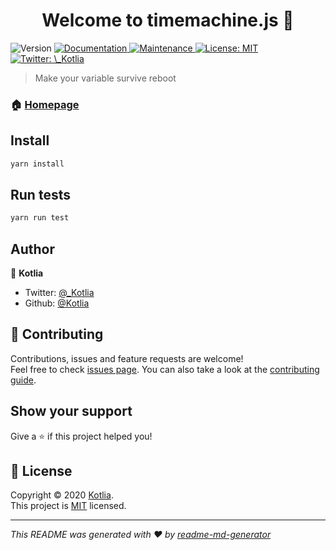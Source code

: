 <h1 align="center">Welcome to timemachine.js 👋</h1>
<p>
  <img alt="Version" src="https://img.shields.io/badge/version-1.0.0-blue.svg?cacheSeconds=2592000" />
  <a href="https://github.com/Kotlia/timemachine#readme" target="_blank">
    <img alt="Documentation" src="https://img.shields.io/badge/documentation-yes-brightgreen.svg" />
  </a>
  <a href="https://github.com/Kotlia/timemachine/graphs/commit-activity" target="_blank">
    <img alt="Maintenance" src="https://img.shields.io/badge/Maintained%3F-yes-green.svg" />
  </a>
  <a href="https://github.com/Kotlia/timemachine/blob/master/LICENSE" target="_blank">
    <img alt="License: MIT" src="https://img.shields.io/github/license/Kotlia/timemachine.js" />
  </a>
  <a href="https://twitter.com/\_Kotlia" target="_blank">
    <img alt="Twitter: \_Kotlia" src="https://img.shields.io/twitter/follow/\_Kotlia.svg?style=social" />
  </a>
</p>

> Make your variable survive reboot

### 🏠 [Homepage](https://github.com/Kotlia/timemachine#readme)

## Install

```sh
yarn install
```

## Run tests

```sh
yarn run test
```

## Author

👤 **Kotlia**

* Twitter: [@\_Kotlia](https://twitter.com/\_Kotlia)
* Github: [@Kotlia](https://github.com/Kotlia)

## 🤝 Contributing

Contributions, issues and feature requests are welcome!<br />Feel free to check [issues page](https://github.com/Kotlia/timemachine/issues). You can also take a look at the [contributing guide](https://github.com/Kotlia/timemachine/blob/master/CONTRIBUTING.md).

## Show your support

Give a ⭐️ if this project helped you!

## 📝 License

Copyright © 2020 [Kotlia](https://github.com/Kotlia).<br />
This project is [MIT](https://github.com/Kotlia/timemachine/blob/master/LICENSE) licensed.

***
_This README was generated with ❤️ by [readme-md-generator](https://github.com/kefranabg/readme-md-generator)_
